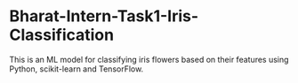 # Bharat-Intern-Task1-Iris-Classification
This is an ML model for classifying iris flowers based on their features using Python, scikit-learn and TensorFlow.
